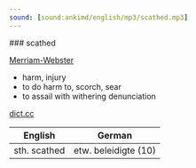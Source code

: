 ```yaml
---
sound: [sound:ankimd/english/mp3/scathed.mp3]
---
```


\### scathed

[Merriam-Webster](https://www.merriam-webster.com/dictionary/scathed)

- harm, injury
- to do harm to, scorch, sear
- to assail with withering denunciation

[dict.cc](https://www.dict.cc/scathed)

| English        | German       |
| -------------- | ------------ |
| sth. scathed | etw. beleidigte (10) |
